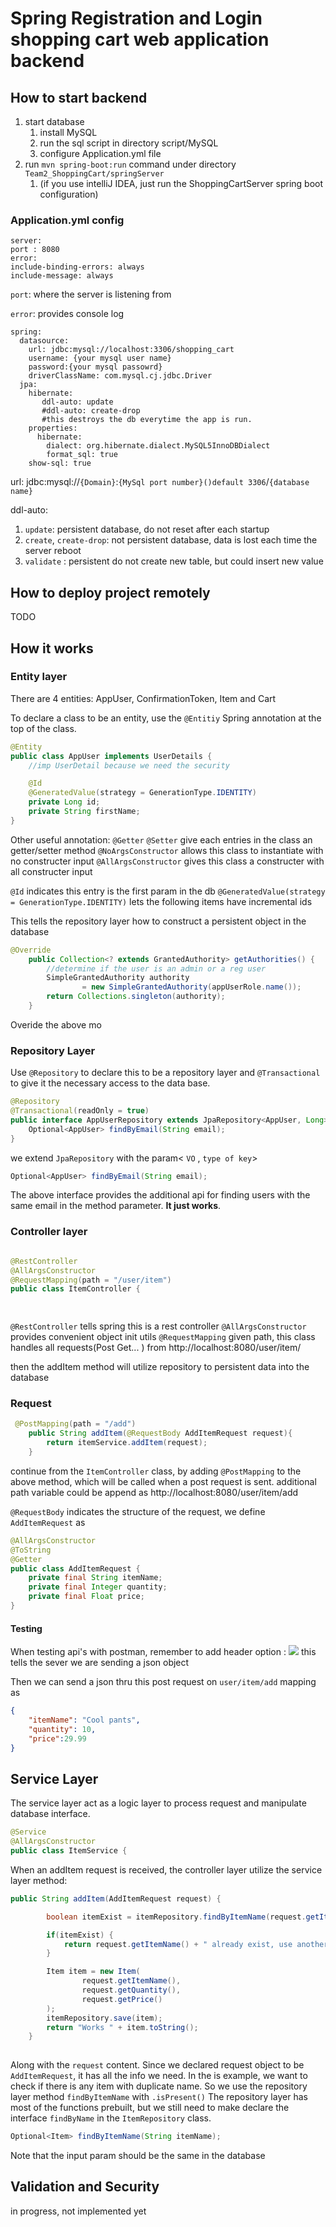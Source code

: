 # Spring Registration and Login shopping cart web application backend

## How to start backend
1. start database 
   1. install MySQL 
   2. run the sql script in directory script/MySQL
   3. configure Application.yml file
2. run `mvn spring-boot:run` command under directory `Team2_ShoppingCart/springServer`
   1. (if you use intelliJ IDEA, just run the ShoppingCartServer spring boot configuration)

    
### Application.yml config
```properties
server:
port : 8080
error:
include-binding-errors: always
include-message: always
```

`port`: where the server is listening from

`error`: provides console log


```properties
spring:
  datasource:
    url: jdbc:mysql://localhost:3306/shopping_cart
    username: {your mysql user name}
    password:{your mysql passowrd}
    driverClassName: com.mysql.cj.jdbc.Driver
  jpa:
    hibernate:
       ddl-auto: update
       #ddl-auto: create-drop
       #this destroys the db everytime the app is run.
    properties:
      hibernate:
        dialect: org.hibernate.dialect.MySQL5InnoDBDialect
        format_sql: true
    show-sql: true
```
url: jdbc:mysql://`{Domain}`:`{MySql port number}()default 3306`/`{database name}`

ddl-auto:
1. `update`: persistent database, do not reset after each startup
2. `create`, `create-drop`: not persistent database, data is lost each time the server reboot
3. `validate` : persistent do not create new table, but could insert new value


## How to deploy project remotely
TODO


## How it works

### Entity layer
There are 4 entities: AppUser, ConfirmationToken, Item and Cart

To declare a class to be an entity, use the `@Entitiy` Spring annotation at the top of the class.
```java 
@Entity
public class AppUser implements UserDetails {
    //imp UserDetail because we need the security

    @Id
    @GeneratedValue(strategy = GenerationType.IDENTITY)
    private Long id;
    private String firstName;
}
```

Other useful annotation:
`@Getter` `@Setter` give each entries in the class an getter/setter method
`@NoArgsConstructor` allows this class to instantiate with no constructer input
`@AllArgsConstructor` gives this class a constructer with all constructer input


`@Id` indicates this entry is the first param in the db
`@GeneratedValue(strategy = GenerationType.IDENTITY)` lets the following items have incremental ids

This tells the repository layer how to construct a persistent object in the database

```java
@Override
    public Collection<? extends GrantedAuthority> getAuthorities() {
        //determine if the user is an admin or a reg user
        SimpleGrantedAuthority authority
                = new SimpleGrantedAuthority(appUserRole.name());
        return Collections.singleton(authority);
    }
```
Overide the above mo

### Repository Layer

Use `@Repository`  to declare this to be a repository layer and `@Transactional` to give it the necessary access to the data base.
```java
@Repository
@Transactional(readOnly = true)
public interface AppUserRepository extends JpaRepository<AppUser, Long> {
    Optional<AppUser> findByEmail(String email);
}
```

we extend `JpaRepository` with the param< `VO` , `type of key`>

```java 
Optional<AppUser> findByEmail(String email);
```
The above interface provides the additional api for finding users with the same email in the method parameter. **It just works**.


### Controller layer

```java 

@RestController
@AllArgsConstructor
@RequestMapping(path = "/user/item")
public class ItemController {

    
```

`@RestController` tells spring this is a rest controller
`@AllArgsConstructor` provides convenient object init utils
`@RequestMapping` given path, this class handles all requests(Post Get... ) from http://localhost:8080/user/item/


then the addItem method will utilize repository to persistent data into the database

### Request

```java
 @PostMapping(path = "/add")
    public String addItem(@RequestBody AddItemRequest request){
        return itemService.addItem(request);
    }

```
continue from the `ItemController` class, by adding `@PostMapping` to the above method,  which will be called when a post request is sent. additional path variable could be append as http://localhost:8080/user/item/add

`@RequestBody` indicates the structure of the request, we define `AddItemRequest` as
```java
@AllArgsConstructor
@ToString
@Getter
public class AddItemRequest {
    private final String itemName;
    private final Integer quantity;
    private final Float price;
}
```


#### Testing
When testing api's with postman, remember to add header option :
![](i/Screen%20Shot%202022-06-24%20at%2011.43.58.png)
this tells the sever we are sending a json object

Then we can send a json thru this post request on `user/item/add` mapping as
```json
{
    "itemName": "Cool pants",
    "quantity": 10,
    "price":29.99
}
```

## Service Layer

The service layer act as a logic layer to process request and manipulate database interface.
```java
@Service
@AllArgsConstructor
public class ItemService {
```

When an addItem request is received, the controller layer utilize the service layer method:
```java
public String addItem(AddItemRequest request) {

        boolean itemExist = itemRepository.findByItemName(request.getItemName()).isPresent();

        if(itemExist) {
            return request.getItemName() + " already exist, use another name";
        }

        Item item = new Item(
                request.getItemName(),
                request.getQuantity(),
                request.getPrice()
        );
        itemRepository.save(item);
        return "Works " + item.toString();
    }    
 
```
Along with the `request` content. Since we declared request object to be `AddItemRequest`, it has all the info we need.
In the is example, we want to check if there is any item with duplicate name. So we use the repository layer method `findByItemName` with `.isPresent()`
The repository layer has most of the functions prebuilt, but we still need to make declare the interface `findByName` in the `ItemRepository` class.
```java
Optional<Item> findByItemName(String itemName);
```
Note that the input param should be the same in the database




## Validation and Security
in progress, not implemented yet